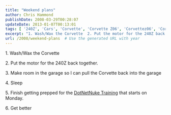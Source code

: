 ```yaml
---
title: "Weekend plans"
author: Chris Hammond
publishDate: 2008-03-29T00:28:07
updateDate: 2013-01-07T00:13:01
tags: [ '240Z', 'Cars', 'Corvette', 'Corvette Z06', 'Corvettez06', 'CorvetteZ06org', 'Datsun', 'Life News', 'Project 240Z', 'Project240z', 'Project240Zcom' ]
excerpt: "1. Wash/Wax the Corvette  2. Put the motor for the 240Z back together.  3. Make room in the garage so I can pull the Corvette back into the garage  4. Sleep  5. Finish getting prepped for the DotNetNuke Training that starts on Monday.  6. Get better "
url: /2008/weekend-plans  # Use the generated URL with year
---
```

<p>1. Wash/Wax the Corvette</p> <p>2. Put the motor for the 240Z back together.</p> <p>3. Make room in the garage so I can pull the Corvette back into the garage</p> <p>4. Sleep</p> <p>5. Finish getting prepped for the <a href="https://www.dotnetnuke.com/Products/DotNetNukeTraining/tabid/1299/Default.aspx">DotNetNuke Training</a> that starts on Monday.</p> <p>6. Get better</p>
